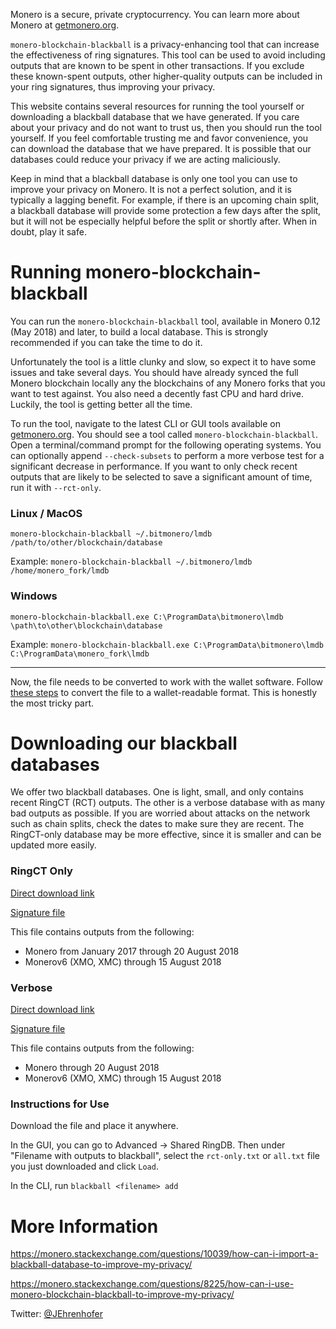Monero is a secure, private cryptocurrency. You can learn more about Monero at [getmonero.org](https://getmonero.org).

`monero-blockchain-blackball` is a privacy-enhancing tool that can increase the effectiveness of ring signatures. This tool can be used to avoid including outputs that are known to be spent in other transactions. If you exclude these known-spent outputs, other higher-quality outputs can be included in your ring signatures, thus improving your privacy.

This website contains several resources for running the tool yourself or downloading a blackball database that we have generated. If you care about your privacy and do not want to trust us, then you should run the tool yourself. If you feel comfortable trusting me and favor convenience, you can download the database that we have prepared. It is possible that our databases could reduce your privacy if we are acting maliciously.

Keep in mind that a blackball database is only one tool you can use to improve your privacy on Monero. It is not a perfect solution, and it is typically a lagging benefit. For example, if there is an upcoming chain split, a blackball database will provide some protection a few days after the split, but it will not be especially helpful before the split or shortly after. When in doubt, play it safe.

# Running monero-blockchain-blackball

You can run the `monero-blockchain-blackball` tool, available in Monero 0.12 (May 2018) and later, to build a local database. This is strongly recommended if you can take the time to do it.

Unfortunately the tool is a little clunky and slow, so expect it to have some issues and take several days. You should have already synced the full Monero blockchain locally any the blockchains of any Monero forks that you want to test against. You also need a decently fast CPU and hard drive. Luckily, the tool is getting better all the time.

To run the tool, navigate to the latest CLI or GUI tools available on [getmonero.org](https://getmonero.org/downloads). You should see a tool called `monero-blockchain-blackball`. Open a terminal/command prompt for the following operating systems. You can optionally append `--check-subsets` to perform a more verbose test for a significant decrease in performance. If you want to only check recent outputs that are likely to be selected to save a significant amount of time, run it with `--rct-only`.

### Linux / MacOS

`monero-blockchain-blackball ~/.bitmonero/lmdb /path/to/other/blockchain/database`

Example: `monero-blockchain-blackball ~/.bitmonero/lmdb /home/monero_fork/lmdb`

### Windows

`monero-blockchain-blackball.exe C:\ProgramData\bitmonero\lmdb \path\to\other\blockchain\database`

Example: `monero-blockchain-blackball.exe C:\ProgramData\bitmonero\lmdb C:\ProgramData\monero_fork\lmdb`

---

Now, the file needs to be converted to work with the wallet software. Follow [these steps](https://monero.stackexchange.com/questions/8225/how-can-i-use-monero-blockchain-blackball-to-improve-my-privacy/) to convert the file to a wallet-readable format. This is honestly the most tricky part.

# Downloading our blackball databases

We offer two blackball databases. One is light, small, and only contains recent RingCT (RCT) outputs. The other is a verbose database with as many bad outputs as possible. If you are worried about attacks on the network such as chain splits, check the dates to make sure they are recent. The RingCT-only database may be more effective, since it is smaller and can be updated more easily.

### RingCT Only

[Direct download link](https://drive.google.com/uc?export=download&id=1r1h9hEVzJN5XsUnsCnfGesWmzovRE3Qo)

[Signature file](https://drive.google.com/uc?export=download&id=1-HCabvc9CNQnb87msJFrbSwx83OKPCbc)

This file contains outputs from the following:

* Monero from January 2017 through 20 August 2018
* Monerov6 (XMO, XMC) through 15 August 2018

### Verbose

[Direct download link](https://drive.google.com/uc?export=download&id=1zPer9BqsIno8ZI_RMQuRFehiAdx8kbyZ)

[Signature file](https://drive.google.com/uc?export=download&id=1yr0yhWSmK4Ng1IAY8RDlY048OAZ0uoQo)

This file contains outputs from the following:

* Monero through 20 August 2018
* Monerov6 (XMO, XMC) through 15 August 2018

### Instructions for Use

Download the file and place it anywhere.

In the GUI, you can go to Advanced -> Shared RingDB. Then under "Filename with outputs to blackball", select the `rct-only.txt` or `all.txt` file you just downloaded and click `Load`.

In the CLI, run `blackball <filename> add`

# More Information

https://monero.stackexchange.com/questions/10039/how-can-i-import-a-blackball-database-to-improve-my-privacy/

https://monero.stackexchange.com/questions/8225/how-can-i-use-monero-blockchain-blackball-to-improve-my-privacy/

Twitter: [@JEhrenhofer](https://twitter.com/JEhrenhofer)
